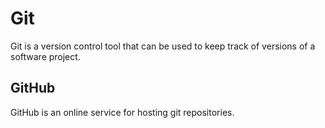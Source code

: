 # Git

Git is a version control tool that can be used to keep track of versions of a software project.

## GitHub

GitHub is an online service for hosting git repositories.
  